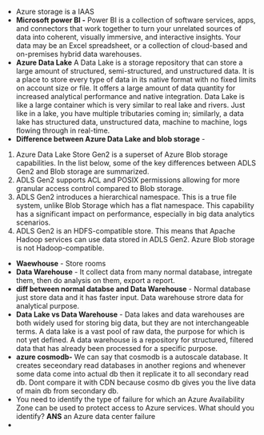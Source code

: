 - Azure storage is a IAAS
- **Microsoft power BI -** Power BI is a collection of software services, apps, and connectors that work together to turn your unrelated sources of data into coherent, visually immersive, and interactive insights. Your data may be an Excel spreadsheet, or a collection of cloud-based and on-premises hybrid data warehouses.
- **Azure Data Lake** A Data Lake is a storage repository that can store a large amount of structured, semi-structured, and unstructured data. It is a place to store every type of data in its native format with no fixed limits on account size or file. It offers a large amount of data quantity for increased analytical performance and native integration.
Data Lake is like a large container which is very similar to real lake and rivers. Just like in a lake, you have multiple tributaries coming in; similarly, a data lake has structured data, unstructured data, machine to machine, logs flowing through in real-time.
- **Difference between Azure Data Lake and blob storage** - 
1) Azure Data Lake Store Gen2 is a superset of Azure Blob storage capabilities. In the list below, some of the key differences between ADLS Gen2 and Blob storage are summarized.
2) ADLS Gen2 supports ACL and POSIX permissions allowing for more granular access control compared to Blob storage.
3) ADLS Gen2 introduces a hierarchical namespace. This is a true file system, unlike Blob Storage which has a flat namespace. This capability has a significant impact on performance, especially in big data analytics scenarios.
4) ADLS Gen2 is an HDFS-compatible store. This means that Apache Hadoop services can use data stored in ADLS Gen2. Azure Blob storage is not Hadoop-compatible.
- **Waewhouse** - Store rooms
- **Data Warehouse** - It collect data from many normal database, intregate them, then do analysis on them, export a report.
- **diff between normal databse and Data Warehouse** - Normal database just store data and it has faster input. Data warehouse strore data for analytical purpose.
- **Data Lake vs Data Warehouse** - Data lakes and data warehouses are both widely used for storing big data, but they are not interchangeable terms. A data lake is a vast pool of raw data, the purpose for which is not yet defined. A data warehouse is a repository for structured, filtered data that has already been processed for a specific purpose. 
- **azure cosmodb-** We can say that cosmodb is a autoscale database. It creates seceondary read databases in another regions and whenever some data come into actual db then it replicate it to all secondary read db. Dont compare it with CDN because cosmo db gives you the live data of main db from secondary db.
- You need to identify the type of failure for which an Azure Availability Zone can be used to protect access to Azure services.
What should you identify? **ANS**  an Azure data center failure
- 
